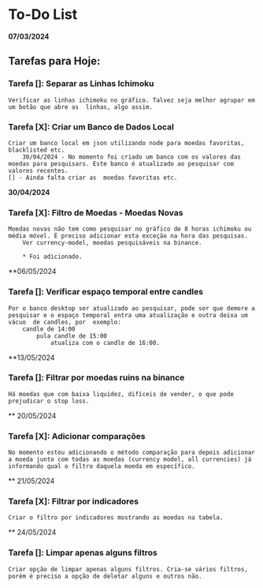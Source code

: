 # To-Do List 

**07/03/2024**

## Tarefas para Hoje:

### Tarefa []: Separar as Linhas Ichimoku
    Verificar as linhas ichimoku no gráfico. Talvez seja melhor agrupar em um botão que abre as  linhas, algo assim.


### Tarefa [X]: Criar um Banco de Dados Local
    Criar um banco local em json utilizando node para moedas favoritas, blacklisted etc.
        30/04/2024 - No momento foi criado um banco com os valores das moedas para pesquisars. Este banco é atualizado ao pesquisar com valores recentes.
    [] - Ainda falta criar as  moedas favoritas etc.

**30/04/2024**
### Tarefa [X]: Filtro de Moedas - Moedas Novas
    Moedas novas não tem como pesquisar no gráfico de 8 horas ichimoku ou média móvel. É preciso adicionar esta exceção na hora das pesquisas. 
        Ver currency-model, moedas pesquisáveis na binance.

        * Foi adicionado.
    
**06/05/2024
### Tarefa []: Verificar espaço temporal entre candles
    Por o banco desktop ser atualizado ao pesquisar, pode ser que demore a pesquisar e o espaço temporal entra uma atualização e outra deixa um vácuo  de candles, por  exemplo: 
        candle de 14:00
            pula candle de 15:00
                atualiza com o candle de 16:00.
      
            
**13/05/2024
### Tarefa []: Filtrar por moedas ruins na binance
    Há moedas que com baixa liquidez, difíceis de vender, o que pode prejudicar o stop loss.

** 20/05/2024
### Tarefa [X]: Adicionar comparações
    No momento estou adicionando o método comparação para depois adicionar a moeda junto com todas as moedas (currency model, all currencies) já informando qual o filtro daquela moeda em específico.

**    21/05/2024
### Tarefa [X]: Filtrar por indicadores
    Criar o filtro por indicadores mostrando as moedas na tabela.
    
** 24/05/2024
### Tarefa []: Limpar apenas alguns  filtros
    Criar opção de limpar apenas alguns filtros. Cria-se vários filtros, porém é preciso a opção de deletar alguns e outros não.
